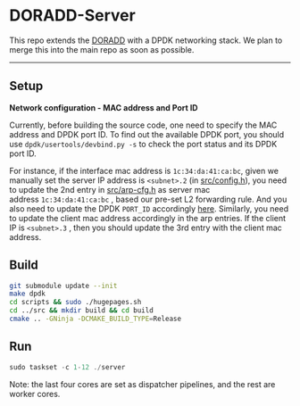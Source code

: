 # DORADD-Server

This repo extends the [DORADD](https://github.com/doradd-rt/doradd) with a DPDK networking stack. We plan to merge this into the main repo as soon as possible. 

---

## Setup

**Network configuration - MAC address and Port ID**

Currently, before building the source code, one need to specify the MAC address and DPDK port ID. To find out the available DPDK port, you should use `dpdk/usertools/devbind.py -s` to check the port status and its DPDK port ID.

For instance, if the interface mac address is `1c:34:da:41:ca:bc`, given we manually set the server IP address is `<subnet>.2` (in [src/config.h](https://github.com/doradd-rt/doradd-server/blob/ccbe44f8a0b31091b81909a7fe9f6caf726ebd38/src/config.h#L8)), you need to update the 2nd entry in [src/arp-cfg.h](https://github.com/doradd-rt/doradd-server/blob/main/src/arp-cfg.h) as server mac address `1c:34:da:41:ca:bc` , based our pre-set L2 forwarding rule. 
And you also need to update the DPDK `PORT_ID` accordingly [here](https://github.com/doradd-rt/doradd-server/blob/252f12a032751b0a107d6d4e0310914f45ba9b73/src/config.h#L12).
Similarly, you need to update the client mac address accordingly in the arp entries. If the client IP is `<subnet>.3` , then you should update the 3rd entry with the client mac address.

## Build

```bash
git submodule update --init
make dpdk
cd scripts && sudo ./hugepages.sh
cd ../src && mkdir build && cd build
cmake .. -GNinja -DCMAKE_BUILD_TYPE=Release
```

## Run

```c
sudo taskset -c 1-12 ./server
```

Note: the last four cores are set as dispatcher pipelines, and the rest are worker cores.
